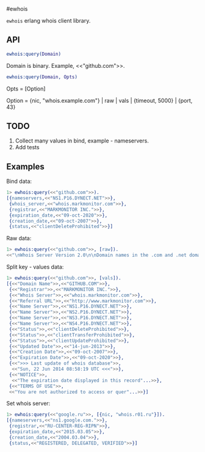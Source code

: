 #ewhois

`ewhois` erlang whois client library.

API
---

```erlang
ewhois:query(Domain)
```

Domain is binary. Example, <<"github.com">>.

```erlang
ewhois:query(Domain, Opts)
```

Opts = [Option]

Option = {nic, "whois.example.com"} | raw | vals | {timeout, 5000} | {port, 43}

TODO
----
1. Collect many values in bind, example - nameservers.
2. Add tests

Examples
--------

Bind data:

```erlang
1> ewhois:query(<<"github.com">>).
[{nameservers,<<"NS1.P16.DYNECT.NET">>},
 {whois_server,<<"whois.markmonitor.com">>},
 {registrar,<<"MARKMONITOR INC.">>},
 {expiration_date,<<"09-oct-2020">>},
 {creation_date,<<"09-oct-2007">>},
 {status,<<"clientDeleteProhibited">>}]
```

Raw data:

```erlang
1> ewhois:query(<<"github.com">>, [raw]).
<<"\nWhois Server Version 2.0\n\nDomain names in the .com and .net domains can now be registered\nwith many different compe"...>>
```

Split key - values data:

```erlang
1> ewhois:query(<<"github.com">>, [vals]).
[{<<"Domain Name">>,<<"GITHUB.COM">>},
 {<<"Registrar">>,<<"MARKMONITOR INC.">>},
 {<<"Whois Server">>,<<"whois.markmonitor.com">>},
 {<<"Referral URL">>,<<"http://www.markmonitor.com">>},
 {<<"Name Server">>,<<"NS1.P16.DYNECT.NET">>},
 {<<"Name Server">>,<<"NS2.P16.DYNECT.NET">>},
 {<<"Name Server">>,<<"NS3.P16.DYNECT.NET">>},
 {<<"Name Server">>,<<"NS4.P16.DYNECT.NET">>},
 {<<"Status">>,<<"clientDeleteProhibited">>},
 {<<"Status">>,<<"clientTransferProhibited">>},
 {<<"Status">>,<<"clientUpdateProhibited">>},
 {<<"Updated Date">>,<<"14-jun-2013">>},
 {<<"Creation Date">>,<<"09-oct-2007">>},
 {<<"Expiration Date">>,<<"09-oct-2020">>},
 {<<">>> Last update of whois database">>,
  <<"Sun, 22 Jun 2014 08:58:19 UTC <<<">>},
 {<<"NOTICE">>,
  <<"The expiration date displayed in this record"...>>},
 {<<"TERMS OF USE">>,
 <<"You are not authorized to access or quer"...>>}]
```

Set whois server:

```erlang
1> ewhois:query(<<"google.ru">>, [{nic, "whois.r01.ru"}]).
[{nameservers,<<"ns1.google.com.">>},
 {registrar,<<"RU-CENTER-REG-RIPN">>},
 {expiration_date,<<"2015.03.05">>},
 {creation_date,<<"2004.03.04">>},
 {status,<<"REGISTERED, DELEGATED, VERIFIED">>}]
```
